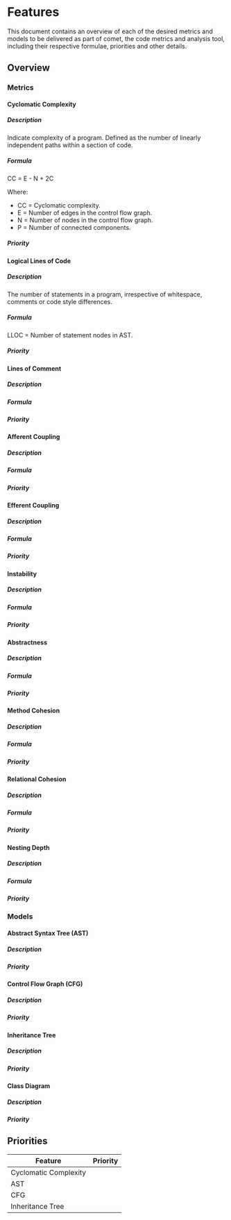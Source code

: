 # Features
This document contains an overview of each of the desired metrics and models to be delivered as part of comet, the code
metrics and analysis tool, including their respective formulae, priorities and other details.

## Overview

### Metrics

#### Cyclomatic Complexity

##### Description
Indicate complexity of a program. Defined as the number of linearly independent paths within a section of code.

##### Formula
CC = E - N + 2C

Where:
* CC = Cyclomatic complexity.
* E = Number of edges in the control flow graph.
* N = Number of nodes in the control flow graph.
* P = Number of connected components.

##### Priority

#### Logical Lines of Code

##### Description
The number of statements in a program, irrespective of whitespace, comments or code style differences.

##### Formula
LLOC = Number of statement nodes in AST.

##### Priority

#### Lines of Comment

##### Description

##### Formula

##### Priority

#### Afferent Coupling

##### Description

##### Formula

##### Priority

#### Efferent Coupling

##### Description

##### Formula

##### Priority

#### Instability

##### Description

##### Formula

##### Priority

#### Abstractness

##### Description

##### Formula

##### Priority

#### Method Cohesion

##### Description

##### Formula

##### Priority

#### Relational Cohesion

##### Description

##### Formula

##### Priority

#### Nesting Depth

##### Description

##### Formula

##### Priority

### Models

#### Abstract Syntax Tree (AST)

##### Description

##### Priority

#### Control Flow Graph (CFG)

##### Description

##### Priority

#### Inheritance Tree

##### Description

##### Priority

#### Class Diagram

##### Description

##### Priority

## Priorities

| Feature               | Priority |
|-----------------------|----------|
| Cyclomatic Complexity |          |
| AST                   |          |
| CFG                   |          |
| Inheritance Tree      |          |
